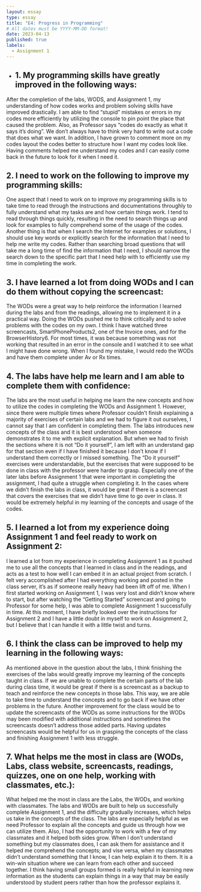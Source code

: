```yaml
---
layout: essay
type: essay
title: "E4: Progress in Programming"
# All dates must be YYYY-MM-DD format!
date: 2023-04-13
published: true
labels:
  - Assignment 1
---
```


+ ## 1. My programming skills have greatly improved in the following ways:
After the completion of the labs, WODS, and Assignment 1, my understanding of how codes works and problem solving skills have improved drastically. I am able to find “stupid” mistakes or errors in my codes more efficiently by utilizing the console to pin point the place that caused the problem. Also, as Professor says “codes do exactly as what it says it’s doing”. We don’t always have to think very hard to write out a code that does what we want. In addition, I have grown to comment more on my codes layout the codes better to structure how I want my codes look like. Having comments helped me understand my codes and I can easily come back in the future to look for it when I need it. 

## 2. I need to work on the following to improve my programming skills:
One aspect that I need to work on to improve my programming skills is to take time to read through the instructions and documentations throughly to fully understand what my tasks are and how certain things work. I tend to read through things quickly, resulting in the need to search things up and look for examples to fully comprehend some of the usage of the codes. Another thing is that when I search the Internet for examples or solutions, I should use key words or explicitly search for the information that I need to help me write my codes. Rather than searching broad questions that will take me a long time of find the information that I need, I should narrow the search down to the specific part that I need help with to efficiently use my time in completing the work. 

## 3. I have learned a lot from doing WODs and I can do them without copying the screencast:
The WODs were a great way to help reinforce the information I learned during the labs and from the readings, allowing me to implement it in a practical way. Doing the WODs pushed me to think critically and to solve problems with the codes on my own. I think I have watched three screencasts, SmartPhoneProducts2, one of the Invoice ones, and for the BrowserHistory6. For most times, it was because something was not working that resulted in an error in the console and I watched it to see what I might have done wrong. When I found my mistake, I would redo the WODs and have them complete under Av or Rx times. 

## 4. The labs have help me learn and I am able to complete them with confidence:
The labs are the most useful in helping me learn the new concepts and how to utilize the codes in completing the WODs and Assignment 1. However, since there were multiple times where Professor couldn’t finish explaining a majority of exercises of certain labs and we had to figure it out ourselves, I cannot say that I am confident in completing them. The labs introduces new concepts of the class and it is best understood when someone demonstrates it to me with explicit explanation. But when we had to finish the sections where it is not “Do it yourself”, I am left with an understand gap for that section even if I have finished it because I don’t know if I understand them correctly or I missed something. The “Do it yourself” exercises were understandable, but the exercises that were supposed to be done in class with the professor were harder to grasp. Especially one of the later labs before Assignment 1 that were important in completing the assignment, I had quite a struggle when completing it. In the cases where we didn’t finish the labs in class, it would be great if there is a screencast that covers the exercises that we didn’t have time to go over in class. It would be extremely helpful in my learning of the concepts and usage of the codes. 

## 5. I learned a lot from my experience doing Assignment 1 and feel ready to work on Assignment 2:
I learned a lot from my experience in completing Assignment 1 as it pushed me to use all the concepts that I learned in class and in the readings, and acts as a test to how well I can embed it in an actual project from scratch. I felt very accomplished after I had everything working and posted in the class server, it’s as if someone really heavy had been lift off of me.  When I first started working on Assignment 1, I was very lost and didn’t know where to start, but after watching the “Getting Started” screencast and going to Professor for some help, I was able to complete Assignment 1 successfully in time. At this moment, I have briefly looked over the instructions for Assignment 2 and I have a little doubt in myself to work on Assignment 2, but I believe that I can handle it with a little twist and turns. 

## 6. I think the class can be improved to help my learning in the following ways:
As mentioned above in the question about the labs, I think finishing the exercises of the labs would greatly improve my learning of the concepts taught in class. If we are unable to complete the certain parts of the lab during class time, it would be great if there is a screencast as a backup to teach and reinforce the new concepts in those labs. This way, we are able to take time to understand the concepts and to go back if we have other problems in the future. Another improvement for the class would be to update the screencasts of the WODs as some instructions for the WODs may been modified with additional instructions and sometimes the screencasts doesn’t address those added parts. Having updates screencasts would be helpful for us in grasping the concepts of the class and finishing Assignment 1 with less struggle.  

## 7. What helps me the most in class are (WODs, Labs, class website, screencasts, readings, quizzes, one on one help, working with classmates, etc.):
What helped me the most in class are the Labs, the WODs, and working with classmates. The labs and WODs are built to help us successfully complete Assignment 1, and the difficulty gradually increases, which helps us take in the concepts of the class. The labs are especially helpful as we need Professor to explain all the concepts and guide us through how we can utilize them. Also, I had the opportunity to work with a few of my classmates and it helped both sides grow. When I don’t understand something but my classmates does, I can ask them for assistance and it helped me comprehend the concepts; and vise versa, when my classmates didn’t understand something that I know, I can help explain it to them. It is a win-win situation where we can learn from each other and succeed together. I think having small groups formed is really helpful in learning new information as the students can explain things in a way that may be easily understood by student peers rather than how the professor explains it. 
